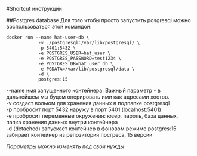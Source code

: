 #Shortcut инструкции

##Postgres database
Для того чтобы просто запустить posgresql можно воспользоваться этой командой:  
```
docker run --name hat-user-db \
            -v ./postgresql:/var/lib/postgresql/ \
            -p 5401:5432 \
            -e POSTGRES_USER=hat_user \
            -e POSTGRES_PASSWORD=test1234 \
            -e POSTGRES_DB=hat_user_db \
            -e PGDATA=/var/lib/postgresql/data \
            -d \
            postgres:15
```
  
--name имя запущенного контейнера. Важный параметр - в дальнейшем мы будем оперировать ими как адресами хостов.  
-v создаст вольюм для хранения данных в подпапке postgresql  
-p пробросит порт 5432 наружу в порт 5401 (localhost:5401)  
-e пробросит переменные окружения: юзер, пароль, база данных, папка хранения данных внутри контейнера  
-d (detached) запускает контейнер в фоновом режиме 
 postgres:15 забирает контейнер из репозитория посгреса, 15 версии   
   
 *Параметры можно изменять под свои нужды*
